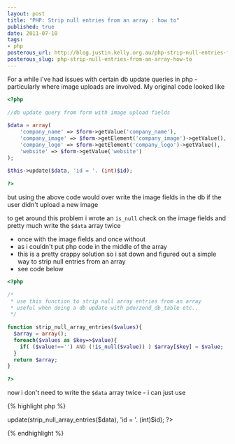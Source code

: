 ```yaml
--- 
layout: post
title: "PHP: Strip null entries from an array : how to"
published: true
date: 2011-07-10
tags: 
- php
posterous_url: http://blog.justin.kelly.org.au/php-strip-null-entries-from-an-array-how-to
posterous_slug: php-strip-null-entries-from-an-array-how-to
---
```

For a while i've had issues with certain db update queries in php - particularly where image uploads are involved. 
My original code looked like

``` php
<?php
 
//db update query from form with image upload fields
 
$data = array(
    'company_name' => $form->getValue('company_name'),
    'company_image' => $form->getElement('company_image')->getValue(),
    'company_logo' => $form->getElement('company_logo')->getValue(),
    'website' => $form->getValue('website')
);
 
$this->update($data, 'id = '. (int)$id);
 
?>
```

but using the above code would over write the image fields in the db if the user didn't upload a new image 

to get around this problem i wrote an `is_null` check on the image  fields and pretty much write the `$data` array twice 

- once with the image fields and once without 
- as i couldn't put php code in the middle of the array
- this is a pretty crappy solution so i sat down and figured out a  simple way to strip null entries from an array 
- see code below


``` php strip_null_array_entries.php
<?php
 
/* 
 * use this function to strip null array entries from an array
 * useful when doing a db update with pdo/zend_db_table etc..
 */
 
function strip_null_array_entries($values){
  $array = array();
  foreach($values as $key=>$value){
    if( ($value!=='') AND (!is_null($value)) ) $array[$key] = $value;
  }
  return $array;
}
 
?>
```
now i don't need to write the `$data` array twice - i can just use

{% highlight php %}
<?php

$this->update(strip_null_array_entries($data), 'id = '. (int)$id);

?>
{% endhighlight %}
